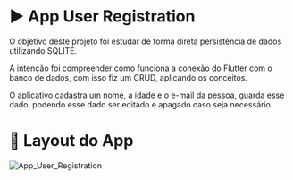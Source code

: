 # :arrow_forward: App User Registration

O objetivo deste projeto foi estudar de forma direta persistência de dados utilizando SQLITE.

A intenção foi compreender como funciona a conexão do Flutter com o banco de dados, com isso fiz um CRUD, aplicando os conceitos. 

O aplicativo cadastra um nome, a idade e o e-mail da pessoa, guarda esse dado, podendo esse dado ser editado e apagado caso seja necessário.

# :iphone: Layout do App

![App_User_Registration](https://user-images.githubusercontent.com/41458938/163298446-e0827c4e-3bcb-47fd-adda-39cea3af93f2.gif)




